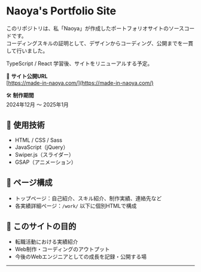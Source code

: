 # Naoya's Portfolio Site

このリポジトリは、私「Naoya」が作成したポートフォリオサイトのソースコードです。  
コーディングスキルの証明として、デザインからコーディング、公開までを一貫して行いました。

TypeScript / React 学習後、サイトをリニューアルする予定。

📍 **サイト公開URL**  
[https://made-in-naoya.com/](https://made-in-naoya.com/)

🛠 **制作期間**  
2024年12月 〜 2025年1月

## 🔧 使用技術

- HTML / CSS / Sass  
- JavaScript（jQuery）  
- Swiper.js（スライダー）  
- GSAP（アニメーション）  

## 📂 ページ構成

- トップページ：自己紹介、スキル紹介、制作実績、連絡先など
- 各実績詳細ページ：`/work/` 以下に個別HTMLで構成

## 🎯 このサイトの目的

- 転職活動における実績紹介
- Web制作・コーディングのアウトプット
- 今後のWebエンジニアとしての成長を記録・公開する場

---